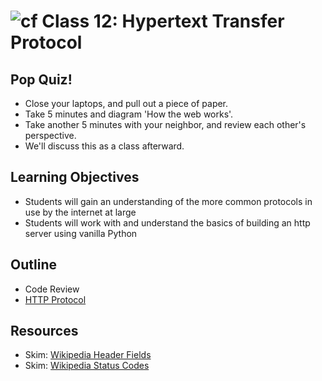# ![cf](http://i.imgur.com/7v5ASc8.png) Class 12: Hypertext Transfer Protocol

## Pop Quiz!
- Close your laptops, and pull out a piece of paper.
- Take 5 minutes and diagram 'How the web works'.
- Take another 5 minutes with your neighbor, and review each other's perspective.
- We'll discuss this as a class afterward.

## Learning Objectives

- Students will gain an understanding of the more common protocols in use by the internet at large
- Students will work with and understand the basics of building an http server using vanilla Python

## Outline

- Code Review
- [HTTP Protocol]

<!-- links -->
[HTTP Protocol]: ./notes/http.md

## Resources

- Skim: [Wikipedia Header Fields](https://en.wikipedia.org/wiki/List_of_HTTP_header_fields#Request_fields)
- Skim: [Wikipedia Status Codes](https://en.wikipedia.org/wiki/List_of_HTTP_status_codes)
